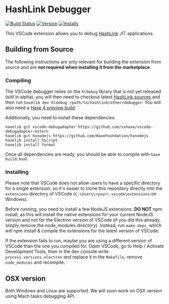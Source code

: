 # HashLink Debugger
[![Build Status](https://travis-ci.org/vshaxe/hashlink-debugger.svg?branch=master)](https://travis-ci.org/vshaxe/hashlink-debugger) [![Version](https://vsmarketplacebadge.apphb.com/version-short/HaxeFoundation.haxe-hl.svg)](https://marketplace.visualstudio.com/items?itemName=HaxeFoundation.haxe-hl) [![Installs](https://vsmarketplacebadge.apphb.com/installs-short/HaxeFoundation.haxe-hl.svg)](https://marketplace.visualstudio.com/items?itemName=HaxeFoundation.haxe-hl)

This VSCode extension allows you to debug [HashLink](https://hashlink.haxe.org/) JIT applications.

## Building from Source

The following instructions are only relevant for building the extension from source and are **not required when installing it from the marketplace**.

### Compiling

The VSCode debugger relies on the `hldebug` library that is not yet released (still in alpha), you will then need to checkout latest [HashLink sources](https://github.com/HaxeFoundation/hashlink) and then run `haxelib dev hldebug /path/to/hashlink/other/debugger`. You will also need a [Haxe 4 preview build](https://haxe.org/download/version/4.0.0-preview.3/).

Additionally, you need to install these dependencies:

```hxml
haxelib git vscode-debugadapter https://github.com/vshaxe/vscode-debugadapter-extern
haxelib git hxnodejs https://github.com/HaxeFoundation/hxnodejs
haxelib install hscript
haxelib install format
```

Once all dependencies are ready, you should be able to compile with `haxe build.hxml`

### Installing

Please note that VSCode does not allow users to have a specific directory for a single extension, so it's easier to clone this repository directly into the `extensions` directory of VSCode (`C:\Users\<you>\.vscode\extensions` on Windows).

Before running, you need to install a few NodeJS extensions. **DO NOT** npm install, as this will install the native extensions for your current NodeJS version and not for the Electron version of VSCode (if you did this already, simply remove the node_modules directory). Instead, run `make deps`, which will npm install & compile the extensions for the latest version of VSCode.

If the extension fails to run, maybe you are using a different version of VSCode than the one you compiled for.
Open VSCode, go to Help / Activate Development Tools, then in the dev console write `process.versions.electron` and replace it in the `Makefile`,  remove `node_modules` and recompile.

## OSX version

Both Windows and Linux are supported. We will soon work on OSX version using Mach tasks debugging API.
